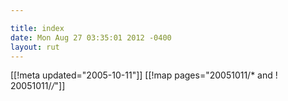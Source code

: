 ```yaml
---

title: index
date: Mon Aug 27 03:35:01 2012 -0400
layout: rut
---
```


[[!meta updated="2005-10-11"]]
[[!map pages="20051011/* and ! 20051011/*/*"]]

